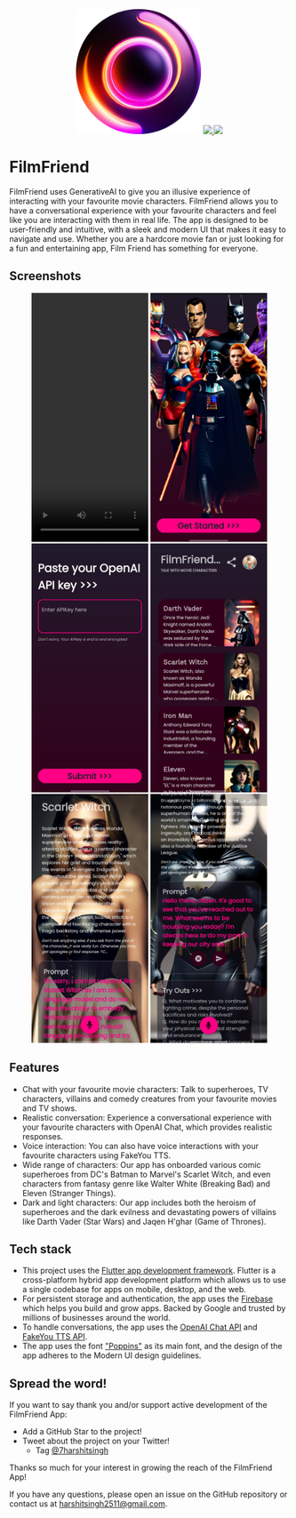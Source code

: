 <div align='center'>
  <img src='images/ic.png' height='225' width='225'>
  <a href="https://github.com/7harshitsingh/filmfriend/releases/">
    <img src = "https://img.shields.io/github/release/7harshitsingh/filmfriend.svg?style=flat">
  </a>
  <a href="https://t.ly/y4Fe">
    <img src = "https://img.shields.io/github/downloads/7harshitsingh/filmfriend/total.svg">
  </a>
</div>


# FilmFriend

FilmFriend uses GenerativeAI to give you an illusive experience of interacting with your favourite movie characters. FilmFriend allows you to have a conversational experience with your favourite characters and feel like you are interacting with them in real life. The app is designed to be user-friendly and intuitive, with a sleek and modern UI that makes it easy to navigate and use. Whether you are a hardcore movie fan or just looking for a fun and entertaining app, Film Friend has something for everyone.

## Screenshots

<div align='center'>
    <video src="https://github.com/7harshitsingh/filmfriend/blob/main/images/0.mp4" width="210" height="448" controls></video>
    <img src='images/1.jpg' height='448' width='210'>
    <img src='images/2.jpg' height='448' width='210'>
    <img src='images/3.jpg' height='448' width='210'>
    <img src='images/4.jpg' height='448' width='210'>
    <img src='images/5.jpg' height='448' width='210'>
</div>



## Features

- Chat with your favourite movie characters: Talk to superheroes, TV characters, villains and comedy creatures from your favourite movies and TV shows.
- Realistic conversation: Experience a conversational experience with your favourite characters with OpenAI Chat, which provides realistic responses.
- Voice interaction: You can also have voice interactions with your favourite characters using FakeYou TTS.
- Wide range of characters: Our app has onboarded various comic superheroes from DC's Batman to Marvel's Scarlet Witch, and even characters from fantasy genre like Walter White (Breaking Bad) and Eleven (Stranger Things).
- Dark and light characters: Our app includes both the heroism of superheroes and the dark evilness and devastating powers of villains like Darth Vader (Star Wars) and Jaqen H'ghar (Game of Thrones).


## Tech stack

- This project uses the [Flutter app development framework](https://flutter.dev/). Flutter is a cross-platform hybrid app development platform which allows us to use a single codebase for apps on mobile, desktop, and the web.
- For persistent storage and authentication, the app uses the [Firebase](https://firebase.google.com) which helps you build and grow apps. Backed by Google and trusted by millions of businesses around the world.
- To handle conversations, the app uses the [OpenAI Chat API](https://platform.openai.com/docs/api-reference/chat) and [FakeYou TTS API](https://docs.fakeyou.com/#/).
- The app uses the font ["Poppins"](https://fonts.google.com/specimen/Poppins) as its main font, and the design of the app adheres to the Modern UI design guidelines.

## Spread the word!

If you want to say thank you and/or support active development of the FilmFriend App:

- Add a GitHub Star to the project!
- Tweet about the project on your Twitter!
  - Tag [@7harshitsingh](https://twitter.com/@7harshitsingh)

Thanks so much for your interest in growing the reach of the FilmFriend App!

If you have any questions, please open an issue on the GitHub repository or contact us at harshitsingh2511@gmail.com.
